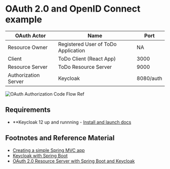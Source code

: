 # OAuth 2.0 and OpenID Connect example

|OAuth Actor|Name|Port|
|---|---|---|
|Resource Owner|Registered User of ToDo Application|NA|
|Client|ToDo Client (React App)|3000|
|Resource Server|ToDo Resource Server|9000|
|Authorization Server|Keycloak|8080/auth|

![OAuth Authorization Code Flow Ref](https://www.baeldung.com/wp-content/uploads/2020/08/AuthCodeFlowSequenceDiagram-1-768x632.png)

## Requirements

- **Keycloak 12 up and runnning - [Install and launch docs](./docs/keycloak-setup.md)

## Footnotes and Reference Material

- [Creating a simple Spring MVC app](https://spring.io/guides/gs/serving-web-content/)
- [Keycloak with Spring Boot](https://www.baeldung.com/spring-boot-keycloak)
- [OAuth 2.0 Resource Server with Spring Boot and Keycloak](https://www.baeldung.com/spring-security-oauth-resource-server)